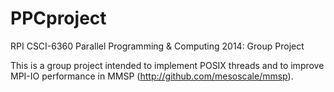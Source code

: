 PPCproject
==========

RPI CSCI-6360 Parallel Programming &amp; Computing 2014: Group Project

This is a group project intended to implement POSIX threads and to improve MPI-IO performance in MMSP (http://github.com/mesoscale/mmsp).
